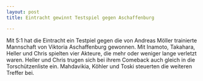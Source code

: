 ```yaml
---
layout: post
title: Eintracht gewinnt Testspiel gegen Aschaffenburg

---
```


Mit 5:1 hat die Eintracht ein Testpiel gegen die von Andreas Möller trainierte Mannschaft von Viktoria Aschaffenburg gewonnen. Mit Inamoto, Takahara, Heller und Chris spielten vier Akteure, die mehr oder weniger lange verletzt waren. Heller und Chris trugen sich bei ihrem Comeback auch gleich in die Torschützenliste ein. Mahdavikia, Köhler und Toski steuerten die weiteren Treffer bei.


